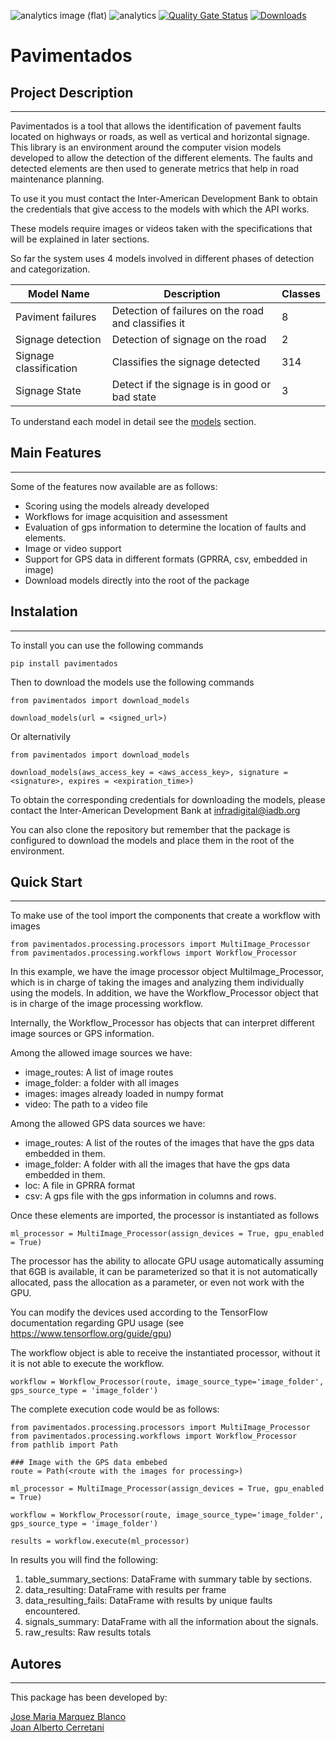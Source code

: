 ![analytics image (flat)](https://raw.githubusercontent.com/vitr/google-analytics-beacon/master/static/badge-flat.gif)
![analytics](https://www.google-analytics.com/collect?v=1&cid=555&t=pageview&ec=repo&ea=open&dp=/pavimentados/readme&dt=&tid=UA-4677001-16)
[![Quality Gate Status](https://sonarcloud.io/api/project_badges/measure?project=EL-BID_pavimentados&metric=alert_status)](https://sonarcloud.io/summary/new_code?id=EL-BID_pavimentados)
[![Downloads](https://pepy.tech/badge/pavimentados)](https://pepy.tech/project/pavimentados)
# Pavimentados

## Project Description
---

Pavimentados is a tool that allows the identification of pavement faults located on highways or roads, as well as vertical and horizontal signage. This library is an environment around the computer vision models developed to allow the detection of the different elements. The faults and detected elements are then used to generate metrics that help in road maintenance planning.

To use it you must contact the Inter-American Development Bank to obtain the credentials that give access to the models with which the API works.

These models require images or videos taken with the specifications that will be explained in later sections. 

So far the system uses 4 models involved in different phases of detection and categorization.

| Model Name             | Description                                         | Classes |
|------------------------|---------------------------------------------------- | ------- |
| Paviment failures      | Detection of failures on the road and classifies it | 8       |
| Signage detection      | Detection of signage on the road                    | 2       |
| Signage classification | Classifies the signage detected                     | 314     |
| Signage State          | Detect if the signage is in good or bad state       | 3       |

To understand each model in detail see the [models](https://github.com/EL-BID/pavimentados/blob/main/MODELS.md) section.

## Main Features
---

Some of the features now available are as follows:

- Scoring using the models already developed
- Workflows for image acquisition and assessment
- Evaluation of gps information to determine the location of faults and elements.
- Image or video support
- Support for GPS data in different formats (GPRRA, csv, embedded in image)
- Download models directly into the root of the package

## Instalation
---

To install you can use the following commands

```
pip install pavimentados
```

Then to download the models use the following commands

```
from pavimentados import download_models

download_models(url = <signed_url>)
```

Or alternativily

```
from pavimentados import download_models

download_models(aws_access_key = <aws_access_key>, signature = <signature>, expires = <expiration_time>)
```


To obtain the corresponding credentials for downloading the models, please contact the Inter-American Development Bank at infradigital@iadb.org

You can also clone the repository but remember that the package is configured to download the models and place them in the root of the environment.

## Quick Start
---

To make use of the tool import the components that create a workflow with images

```
from pavimentados.processing.processors import MultiImage_Processor
from pavimentados.processing.workflows import Workflow_Processor
```

In this example, we have the image processor object MultiImage_Processor, which is in charge of taking the images and analyzing them individually using the models. In addition, we have the Workflow_Processor object that is in charge of the image processing workflow. 

Internally, the Workflow_Processor has objects that can interpret different image sources or GPS information. 

Among the allowed image sources we have:

 - image_routes: A list of image routes
 - image_folder: a folder with all images
 - images: images already loaded in numpy format
 - video: The path to a video file

Among the allowed GPS data sources we have:

 - image_routes: A list of the routes of the images that have the gps data embedded in them.
 - image_folder: A folder with all the images that have the gps data embedded in them.
 - loc: A file in GPRRA format
 - csv: A gps file with the gps information in columns and rows.

Once these elements are imported, the processor is instantiated as follows

```
ml_processor = MultiImage_Processor(assign_devices = True, gpu_enabled = True)
```

The processor has the ability to allocate GPU usage automatically assuming that 6GB is available, it can be parameterized so that it is not automatically allocated, pass the allocation as a parameter, or even not work with the GPU.

You can modify the devices used according to the TensorFlow documentation regarding GPU usage (see https://www.tensorflow.org/guide/gpu)

The workflow object is able to receive the instantiated processor, without it it is not able to execute the workflow.

```
workflow = Workflow_Processor(route, image_source_type='image_folder', gps_source_type = 'image_folder')
```

The complete execution code would be as follows:

```
from pavimentados.processing.processors import MultiImage_Processor
from pavimentados.processing.workflows import Workflow_Processor
from pathlib import Path

### Image with the GPS data embebed
route = Path(<route with the images for processing>)

ml_processor = MultiImage_Processor(assign_devices = True, gpu_enabled = True)

workflow = Workflow_Processor(route, image_source_type='image_folder', gps_source_type = 'image_folder')

results = workflow.execute(ml_processor)
```

In results you will find the following:

 1. table_summary_sections: DataFrame with summary table by sections.
 2. data_resulting: DataFrame with results per frame
 3. data_resulting_fails: DataFrame with results by unique faults encountered.
 4. signals_summary: DataFrame with all the information about the signals.
 5. raw_results: Raw results totals

 ## Autores
---

This package has been developed by:

<a href="https://github.com/J0s3M4rqu3z" target="blank">Jose Maria Marquez Blanco</a>
<br/>
<a href="https://www.linkedin.com/in/joancerretani/" target="blank">Joan Alberto Cerretani</a>
